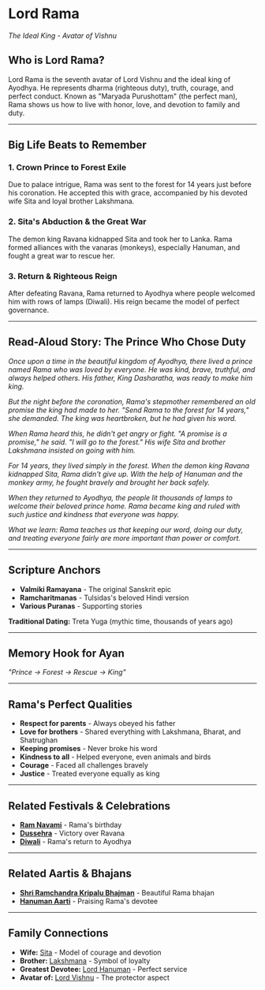 # Lord Rama
*The Ideal King - Avatar of Vishnu*

## Who is Lord Rama?

Lord Rama is the seventh avatar of Lord Vishnu and the ideal king of Ayodhya. He represents dharma (righteous duty), truth, courage, and perfect conduct. Known as "Maryada Purushottam" (the perfect man), Rama shows us how to live with honor, love, and devotion to family and duty.

---

## Big Life Beats to Remember

### 1. **Crown Prince to Forest Exile**
Due to palace intrigue, Rama was sent to the forest for 14 years just before his coronation. He accepted this with grace, accompanied by his devoted wife Sita and loyal brother Lakshmana.

### 2. **Sita's Abduction & the Great War**
The demon king Ravana kidnapped Sita and took her to Lanka. Rama formed alliances with the vanaras (monkeys), especially Hanuman, and fought a great war to rescue her.

### 3. **Return & Righteous Reign**
After defeating Ravana, Rama returned to Ayodhya where people welcomed him with rows of lamps (Diwali). His reign became the model of perfect governance.

---

## Read-Aloud Story: The Prince Who Chose Duty

*Once upon a time in the beautiful kingdom of Ayodhya, there lived a prince named Rama who was loved by everyone. He was kind, brave, truthful, and always helped others. His father, King Dasharatha, was ready to make him king.*

*But the night before the coronation, Rama's stepmother remembered an old promise the king had made to her. "Send Rama to the forest for 14 years," she demanded. The king was heartbroken, but he had given his word.*

*When Rama heard this, he didn't get angry or fight. "A promise is a promise," he said. "I will go to the forest." His wife Sita and brother Lakshmana insisted on going with him.*

*For 14 years, they lived simply in the forest. When the demon king Ravana kidnapped Sita, Rama didn't give up. With the help of Hanuman and the monkey army, he fought bravely and brought her back safely.*

*When they returned to Ayodhya, the people lit thousands of lamps to welcome their beloved prince home. Rama became king and ruled with such justice and kindness that everyone was happy.*

*What we learn: Rama teaches us that keeping our word, doing our duty, and treating everyone fairly are more important than power or comfort.*

---

## Scripture Anchors
- **Valmiki Ramayana** - The original Sanskrit epic
- **Ramcharitmanas** - Tulsidas's beloved Hindi version
- **Various Puranas** - Supporting stories

**Traditional Dating:** Treta Yuga (mythic time, thousands of years ago)

---

## Memory Hook for Ayan
*"Prince → Forest → Rescue → King"*

---

## Rama's Perfect Qualities
- **Respect for parents** - Always obeyed his father
- **Love for brothers** - Shared everything with Lakshmana, Bharat, and Shatrughan
- **Keeping promises** - Never broke his word
- **Kindness to all** - Helped everyone, even animals and birds
- **Courage** - Faced all challenges bravely
- **Justice** - Treated everyone equally as king

---

## Related Festivals & Celebrations
- **[Ram Navami](../section1-festivals/04-ram-navami.md)** - Rama's birthday
- **[Dussehra](../section1-festivals/09-dussehra.md)** - Victory over Ravana
- **[Diwali](../section1-festivals/12-diwali.md)** - Rama's return to Ayodhya

---

## Related Aartis & Bhajans
- **[Shri Ramchandra Kripalu Bhajman](../section2-aartis-bhajans/14-ramchandra-kripalu.md)** - Beautiful Rama bhajan
- **[Hanuman Aarti](../section2-aartis-bhajans/04-hanuman-aarti.md)** - Praising Rama's devotee

---

## Family Connections
- **Wife:** [Sita](./10-sita.md) - Model of courage and devotion
- **Brother:** [Lakshmana](./11-lakshmana.md) - Symbol of loyalty
- **Greatest Devotee:** [Lord Hanuman](./04-lord-hanuman.md) - Perfect service
- **Avatar of:** [Lord Vishnu](./02-lord-vishnu.md) - The protector aspect